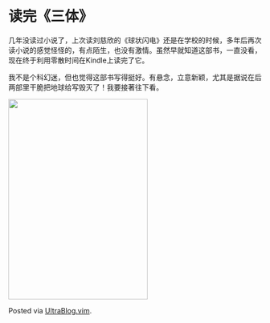 # 读完《三体》

<p>几年没读过小说了，上次读刘慈欣的《球状闪电》还是在学校的时候，多年后再次读小说的感觉怪怪的，有点陌生，也没有激情。虽然早就知道这部书，一直没看，现在终于利用零散时间在Kindle上读完了它。</p>

<p>我不是个科幻迷，但也觉得这部书写得挺好。有悬念，立意新颖，尤其是据说在后两部里干脆把地球给写毁灭了！我要接著往下看。</p>

<p><a href="https://picasaweb.google.com/lh/photo/EIq6agpaM9dZfrvj5rJ6JtMTjNZETYmyPJy0liipFm0?feat=embedwebsite"><img src="https://lh4.googleusercontent.com/-QJIQjYJ85sQ/Tu34YO-SubI/AAAAAAAAB2Y/AEZCJDQHzwA/s400/Threebody.jpg" height="400" width="277" /></a></p>

<p>Posted via <a href="http://0x3f.org/?p=1894">UltraBlog.vim</a>.</p>

